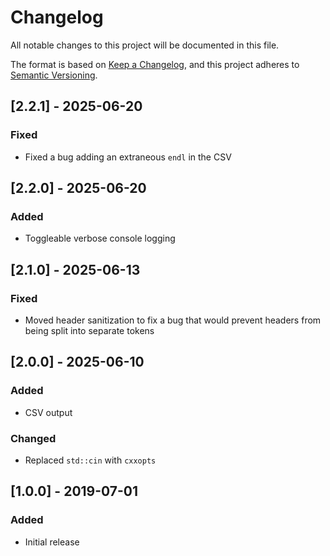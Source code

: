 # Changelog

All notable changes to this project will be documented in this file.

The format is based on [Keep a Changelog](https://keepachangelog.com/en/1.1.0/),
and this project adheres to [Semantic Versioning](https://semver.org/spec/v2.0.0.html).

## [2.2.1] - 2025-06-20

### Fixed

-   Fixed a bug adding an extraneous `endl` in the CSV

## [2.2.0] - 2025-06-20

### Added

-   Toggleable verbose console logging

## [2.1.0] - 2025-06-13

### Fixed

-   Moved header sanitization to fix a bug that would prevent headers from being split into separate tokens

## [2.0.0] - 2025-06-10

### Added

-   CSV output

### Changed

-   Replaced `std::cin` with `cxxopts`

## [1.0.0] - 2019-07-01

### Added

-   Initial release

